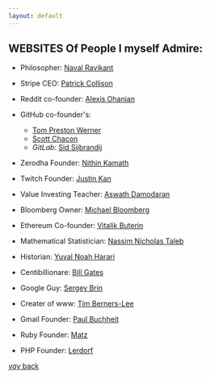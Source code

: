 ```yaml
---
layout: default
---
```


## WEBSITES Of People I myself Admire:


*  Philosopher: [Naval Ravikant](https://nav.al/)
  
*  Stripe CEO: [Patrick Collison](http://patrickcollison.com/)
  
*  Reddit co-founder:  [Alexis Ohanian](https://alexisohanian.com/)
  
*  GitHub co-founder's:
   * [Tom Preston Werner](https://tom.preston-werner.com/)  
   * [Scott Chacon](http://scottchacon.com/)
   * _GitLab_: [Sid Sijbrandij](https://sytse.com/)
     
*  Zerodha Founder: [Nithin Kamath](https://nithinkamath.me/)
  
*  Twitch Founder: [Justin Kan](https://beacons.page/justinkan)
  
*  Value Investing Teacher: [Aswath Damodaran](http://people.stern.nyu.edu/adamodar/New_Home_Page/home.htm)

*  Bloomberg Owner: [Michael Bloomberg](https://www.mikebloomberg.com/)

*  Ethereum Co-founder: [Vitalik Buterin](https://vitalik.ca/)

*  Mathematical Statistician: [Nassim Nicholas Taleb](https://www.fooledbyrandomness.com/)

*  Historian: [Yuval Noah Harari](https://www.ynharari.com/)

*  Centibillionare: [Bill Gates](https://www.gatesnotes.com/)

*  Google Guy: [Sergey Brin](http://infolab.stanford.edu/~sergey/)

*  Creater of www: [Tim Berners-Lee](https://www.w3.org/People/Berners-Lee/)

*  Gmail Founder: [Paul Buchheit](http://paulbuchheit.blogspot.com/?m=1)

*  Ruby Founder: [Matz](https://matz.rubyist.net/)

*  PHP Founder: [Lerdorf](https://toys.lerdorf.com/)

[_yay_ back](https://suryanshthakur001.github.io/caLt3chKinG/blog.html)
